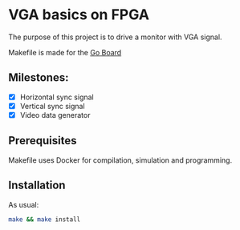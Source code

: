 # VGA basics on FPGA

The purpose of this project is to drive a monitor with VGA signal.

Makefile is made for the [Go Board](https://www.nandland.com)

## Milestones:

- [x] Horizontal sync signal
- [x] Vertical sync signal
- [x] Video data generator

## Prerequisites

Makefile uses Docker for compilation, simulation and programming.

## Installation

As usual:

```sh
make && make install
```
